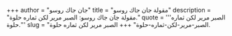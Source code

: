 +++
author = "جان جاك روسو"
title = "مقولة جان جاك روسو"
description = "مقولة جان جاك روسو: الصبر مرير لكن ثماره حلوة."
quote = '''الصبر مرير لكن ثماره حلوة.''' 
slug = "الصبر-مرير-لكن-ثماره-حلوة"
+++
الصبر مرير لكن ثماره حلوة.
